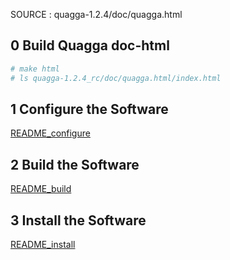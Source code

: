 SOURCE : quagga-1.2.4/doc/quagga.html

## 0 Build Quagga doc-html
```bash
# make html
# ls quagga-1.2.4_rc/doc/quagga.html/index.html
```

## 1 Configure the Software
[README_configure](/80-userspace_programming/11-projects_open_source/quagga_zebra/install_quagga/README_configure.md)

## 2 Build the Software
[README_build](/80-userspace_programming/11-projects_open_source/quagga_zebra/install_quagga/README_build.md)

## 3 Install the Software
[README_install](/80-userspace_programming/11-projects_open_source/quagga_zebra/install_quagga/README_install.md)

